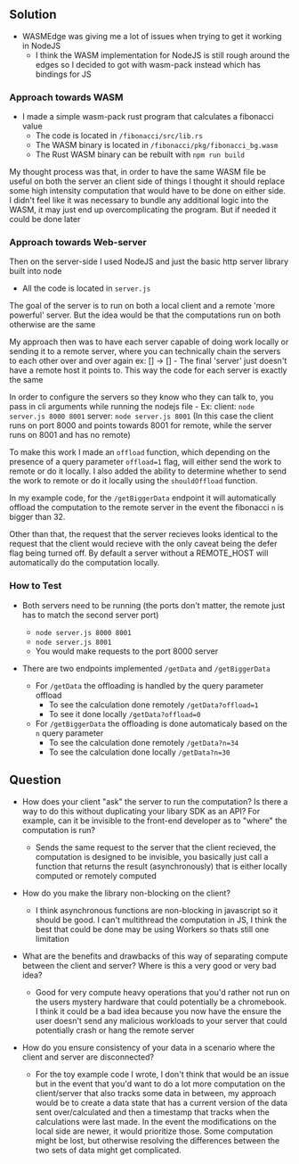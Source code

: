 ## Solution
- WASMEdge was giving me a lot of issues when trying to get it working in NodeJS
   - I think the WASM implementation for NodeJS is still rough around the edges so I decided to got with wasm-pack instead which has bindings for JS

### Approach towards WASM
- I made a simple wasm-pack rust program that calculates a fibonacci value
    - The code is located in `/fibonacci/src/lib.rs`
    - The WASM binary is located in `/fibonacci/pkg/fibonacci_bg.wasm`
    - The Rust WASM binary can be rebuilt with `npm run build`

My thought process was that, in order to have the same WASM file be useful on both the server an client side of things I thought it should replace some high intensity computation that would have to be done on either side.
I didn't feel like it was necessary to bundle any additional logic into the WASM, it may just end up overcomplicating the program. But if needed it could be done later

### Approach towards Web-server
Then on the server-side I used NodeJS and just the basic http server library built into node
   - All the code is located in `server.js`

The goal of the server is to run on both a local client and a remote 'more powerful' server. But the idea would be that the computations run on both otherwise are the same

My approach then was to have each server capable of doing work locally or sending it to a remote server, where you can technically chain the servers to each other over and over again
     ex: [] -> []
    - The final 'server' just doesn't have a remote host it points to. This way the code for each server is exactly the same

In order to configure the servers so they know who they can talk to, you pass in cli arguments while running the nodejs file
    - Ex: client: `node server.js 8000 8001` 
          server: `node server.js 8001`
      (In this case the client runs on port 8000 and points towards 8001 for remote, while the server runs on 8001 and has no remote)

To make this work I made an `offload` function, which depending on the presence of a query parameter `offload=1` flag, will either send the work to remote or do it locally. I also added the ability to determine whether to send the work to remote or do it locally using the `shouldOffload` function.

In my example code, for the `/getBiggerData` endpoint it will automatically offload the computation to the remote server in the event the fibonacci `n` is bigger than 32.

Other than that, the request that the server recieves looks identical to the request that the client would recieve with the only caveat being the defer flag being turned off. By default a server without a REMOTE_HOST will automatically do the computation locally.


### How to Test

- Both servers need to be running (the ports don't matter, the remote just has to match the second server port)
    - `node server.js 8000 8001`
    - `node server.js 8001`
    - You would make requests to the port 8000 server
    
- There are two endpoints implemented `/getData` and `/getBiggerData`
   - For `/getData` the offloading is handled by the query parameter offload
      - To see the calculation done remotely `/getData?offload=1`
      - To see it done locally `/getData?offload=0`
   - For `/getBiggerData` the offloading is done automaticaly based on the `n` query parameter
     - To see the calculation done remotely `/getData?n=34`
     - To see the calculation done locally `/getData?n=30`


## Question
- How does your client "ask" the server to run the computation? Is there a way to do this without duplicating your libary SDK as an API? For example, can it be invisible to the front-end developer as to "where" the computation is run?
    - Sends the same request to the server that the client recieved, the computation is designed to be invisible, you basically just call a function that returns the result (asynchronously) that is either locally computed or remotely computed

- How do you make the library non-blocking on the client?

    - I think asynchronous functions are non-blocking in javascript so it should be good. I can't multithread the computation in JS, I think the best that could be done may be using Workers so thats still one limitation

- What are the benefits and drawbacks of this way of separating compute between the client and server? Where is this a very good or very bad idea?

    - Good for very compute heavy operations that you'd rather not run on the users mystery hardware that could potentially be a chromebook. I think it could be a bad idea because you now have the ensure the user doesn't send any malicious workloads to your server that could potentially crash or hang the remote server

- How do you ensure consistency of your data in a scenario where the client and server are disconnected?
   - For the toy example code I wrote, I don't think that would be an issue but in the event that you'd want to do a lot more computation on the client/server that also tracks some data in between, my approach would be to create a data state that has a current version of the data sent over/calculated and then a timestamp that tracks when the calculations were last made. In the event the modifications on the local side are newer, it would prioritize those. Some computation might be lost, but otherwise resolving the differences between the two sets of data might get complicated.